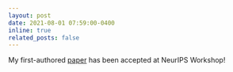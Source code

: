 ```yaml
---
layout: post
date: 2021-08-01 07:59:00-0400
inline: true
related_posts: false
---
```


My first-authored [paper](https://arxiv.org/pdf/2102.11343) has been accepted at NeurIPS Workshop!